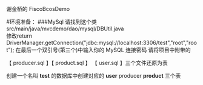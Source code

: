  谢金桥的 FiscoBcosDemo

 #环境准备：
 ###MySql
       请找到这个类 src/main/java/mvcdemo/dao/mysql/DBUtil.java  
       修改return DriverManager.getConnection("jdbc:mysql://localhost:3306/test","root","root");
       在最后一个双引号(第三个)中输入你的 MySQL 连接密码
请将项目中附带的 

【 producer.sql 】【 product.sql 】 【 user.sql 】三个文件还原为表

创建一个名叫 **test** 的数据库中创建对应的 **user** producer **product** 三个表


